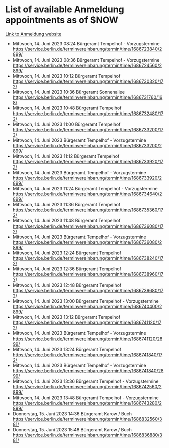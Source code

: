 # List of available Anmeldung appointments as of $NOW
[Link to Anmeldung website](https://service.berlin.de/terminvereinbarung/termin/tag.php?termin=1&anliegen[]=120686&dienstleisterlist=122210,122217,327316,122219,327312,122227,327314,122231,327346,122243,327348,122254,122252,329742,122260,329745,122262,329748,122271,327278,122273,327274,122277,327276,330436,122280,327294,122282,327290,122284,327292,122291,327270,122285,327266,122286,327264,122296,327268,150230,329760,122297,327286,122294,327284,122312,329763,122314,329775,122304,327330,122311,327334,122309,327332,317869,122281,327352,122279,329772,122283,122276,327324,122274,327326,122267,329766,122246,327318,122251,327320,122257,327322,122208,327298,122226,327300&herkunft=http%3A%2F%2Fservice.berlin.de%2Fdienstleistung%2F120686%2F)
- Mittwoch, 14. Juni 2023 08:24 Bürgeramt Tempelhof - Vorzugstermine https://service.berlin.de/terminvereinbarung/termin/time/1686723840/2899/
- Mittwoch, 14. Juni 2023 08:36 Bürgeramt Tempelhof - Vorzugstermine https://service.berlin.de/terminvereinbarung/termin/time/1686724560/2899/
- Mittwoch, 14. Juni 2023 10:12 Bürgeramt Tempelhof https://service.berlin.de/terminvereinbarung/termin/time/1686730320/172/
- Mittwoch, 14. Juni 2023 10:36 Bürgeramt Sonnenallee https://service.berlin.de/terminvereinbarung/termin/time/1686731760/168/
- Mittwoch, 14. Juni 2023 10:48 Bürgeramt Tempelhof https://service.berlin.de/terminvereinbarung/termin/time/1686732480/172/
- Mittwoch, 14. Juni 2023 11:00 Bürgeramt Tempelhof https://service.berlin.de/terminvereinbarung/termin/time/1686733200/172/
- Mittwoch, 14. Juni 2023  Bürgeramt Tempelhof - Vorzugstermine https://service.berlin.de/terminvereinbarung/termin/time/1686733200/2899/
- Mittwoch, 14. Juni 2023 11:12 Bürgeramt Tempelhof https://service.berlin.de/terminvereinbarung/termin/time/1686733920/172/
- Mittwoch, 14. Juni 2023  Bürgeramt Tempelhof - Vorzugstermine https://service.berlin.de/terminvereinbarung/termin/time/1686733920/2899/
- Mittwoch, 14. Juni 2023 11:24 Bürgeramt Tempelhof - Vorzugstermine https://service.berlin.de/terminvereinbarung/termin/time/1686734640/2899/
- Mittwoch, 14. Juni 2023 11:36 Bürgeramt Tempelhof https://service.berlin.de/terminvereinbarung/termin/time/1686735360/172/
- Mittwoch, 14. Juni 2023 11:48 Bürgeramt Tempelhof https://service.berlin.de/terminvereinbarung/termin/time/1686736080/172/
- Mittwoch, 14. Juni 2023  Bürgeramt Tempelhof - Vorzugstermine https://service.berlin.de/terminvereinbarung/termin/time/1686736080/2899/
- Mittwoch, 14. Juni 2023 12:24 Bürgeramt Tempelhof https://service.berlin.de/terminvereinbarung/termin/time/1686738240/172/
- Mittwoch, 14. Juni 2023 12:36 Bürgeramt Tempelhof https://service.berlin.de/terminvereinbarung/termin/time/1686738960/172/
- Mittwoch, 14. Juni 2023 12:48 Bürgeramt Tempelhof https://service.berlin.de/terminvereinbarung/termin/time/1686739680/172/
- Mittwoch, 14. Juni 2023 13:00 Bürgeramt Tempelhof - Vorzugstermine https://service.berlin.de/terminvereinbarung/termin/time/1686740400/2899/
- Mittwoch, 14. Juni 2023 13:12 Bürgeramt Tempelhof https://service.berlin.de/terminvereinbarung/termin/time/1686741120/172/
- Mittwoch, 14. Juni 2023  Bürgeramt Tempelhof - Vorzugstermine https://service.berlin.de/terminvereinbarung/termin/time/1686741120/2899/
- Mittwoch, 14. Juni 2023 13:24 Bürgeramt Tempelhof https://service.berlin.de/terminvereinbarung/termin/time/1686741840/172/
- Mittwoch, 14. Juni 2023  Bürgeramt Tempelhof - Vorzugstermine https://service.berlin.de/terminvereinbarung/termin/time/1686741840/2899/
- Mittwoch, 14. Juni 2023 13:36 Bürgeramt Tempelhof - Vorzugstermine https://service.berlin.de/terminvereinbarung/termin/time/1686742560/2899/
- Mittwoch, 14. Juni 2023 13:48 Bürgeramt Tempelhof - Vorzugstermine https://service.berlin.de/terminvereinbarung/termin/time/1686743280/2899/
- Donnerstag, 15. Juni 2023 14:36 Bürgeramt Karow / Buch https://service.berlin.de/terminvereinbarung/termin/time/1686832560/381/
- Donnerstag, 15. Juni 2023 15:48 Bürgeramt Karow / Buch https://service.berlin.de/terminvereinbarung/termin/time/1686836880/381/
